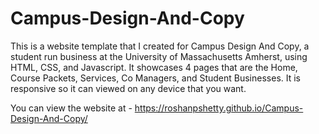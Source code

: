 # Campus-Design-And-Copy

This is a website template that I created for Campus Design And Copy, a student run business at the University of Massachusetts Amherst, using HTML, CSS, and Javascript. It showcases 4 pages that are the Home, Course Packets, Services, Co Managers, and Student Businesses. It is responsive so it can viewed on any device that you want.

You can view the website at - https://roshanpshetty.github.io/Campus-Design-And-Copy/
